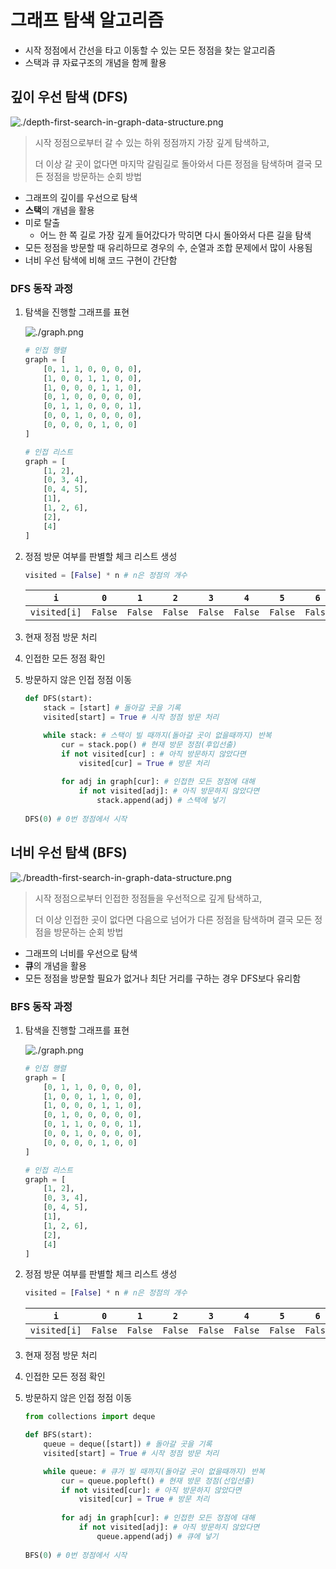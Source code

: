 # 그래프 탐색 알고리즘

- 시작 정점에서 간선을 타고 이동할 수 있는 모든 정점을 찾는 알고리즘
- 스택과 큐 자료구조의 개념을 함께 활용

## 깊이 우선 탐색 (DFS)

![./depth-first-search-in-graph-data-structure.png](./depth-first-search-in-graph-data-structure.png)

> 시작 정점으로부터 갈 수 있는 하위 정점까지 가장 깊게 탐색하고,  
>
> 더 이상 갈 곳이 없다면 마지막 갈림길로 돌아와서 다른 정점을 탐색하며 결국 모든 정점을 방문하는 순회 방법

- 그래프의 깊이를 우선으로 탐색
- **스택**의 개념을 활용
- 미로 탈출
  - 어느 한 쪽 길로 가장 깊게 들어갔다가 막히면 다시 돌아와서 다른 길을 탐색
- 모든 정점을 방문할 때 유리하므로 경우의 수, 순열과 조합 문제에서 많이 사용됨
- 너비 우선 탐색에 비해 코드 구현이 간단함

### DFS 동작 과정

1. 탐색을 진행할 그래프를 표현

   ![./graph.png](./graph.png)

   ```python
   # 인접 행렬
   graph = [
       [0, 1, 1, 0, 0, 0, 0],
       [1, 0, 0, 1, 1, 0, 0],
       [1, 0, 0, 0, 1, 1, 0],
       [0, 1, 0, 0, 0, 0, 0],
       [0, 1, 1, 0, 0, 0, 1],
       [0, 0, 1, 0, 0, 0, 0],
       [0, 0, 0, 0, 1, 0, 0]
   ]
   
   # 인접 리스트
   graph = [
       [1, 2],
       [0, 3, 4],
       [0, 4, 5],
       [1],
       [1, 2, 6],
       [2],
       [4]
   ]
   ```

2. 정점 방문 여부를 판별할 체크 리스트 생성

   ```python
   visited = [False] * n # n은 정점의 개수
   ```

   |     `i`      |   `0`   |   `1`   |   `2`   |   `3`   |   `4`   |   `5`   |   `6`   |
   | :----------: | :-----: | :-----: | :-----: | :-----: | :-----: | :-----: | :-----: |
   | `visited[i]` | `False` | `False` | `False` | `False` | `False` | `False` | `False` |


3. 현재 정점 방문 처리

4. 인접한 모든 정점 확인

5. 방문하지 않은 인접 정점 이동

   ```python
   def DFS(start):
       stack = [start] # 돌아갈 곳을 기록
       visited[start] = True # 시작 정점 방문 처리
   
       while stack: # 스택이 빌 때까지(돌아갈 곳이 없을때까지) 반복
           cur = stack.pop() # 현재 방문 정점(후입선출)
           if not visited[cur] : # 아직 방문하지 않았다면
               visited[cur] = True # 방문 처리
           
           for adj in graph[cur]: # 인접한 모든 정점에 대해
               if not visited[adj]: # 아직 방문하지 않았다면
                   stack.append(adj) # 스택에 넣기
                   
   DFS(0) # 0번 정점에서 시작                
   ```
   
   

## 너비 우선 탐색 (BFS)

![./breadth-first-search-in-graph-data-structure.png](./breadth-first-search-in-graph-data-structure.png)

> 시작 정점으로부터 인접한 정점들을 우선적으로 깊게 탐색하고,  
>
> 더 이상 인접한 곳이 없다면 다음으로 넘어가 다른 정점을 탐색하며 결국 모든 정점을 방문하는 순회 방법

- 그래프의 너비를 우선으로 탐색
- **큐**의 개념을 활용
- 모든 정점을 방문할 필요가 없거나 최단 거리를 구하는 경우 DFS보다 유리함

### BFS 동작 과정
1. 탐색을 진행할 그래프를 표현

   ![./graph.png](./graph.png)

   ```python
   # 인접 행렬
   graph = [
       [0, 1, 1, 0, 0, 0, 0],
       [1, 0, 0, 1, 1, 0, 0],
       [1, 0, 0, 0, 1, 1, 0],
       [0, 1, 0, 0, 0, 0, 0],
       [0, 1, 1, 0, 0, 0, 1],
       [0, 0, 1, 0, 0, 0, 0],
       [0, 0, 0, 0, 1, 0, 0]
   ]
   
   # 인접 리스트
   graph = [
       [1, 2],
       [0, 3, 4],
       [0, 4, 5],
       [1],
       [1, 2, 6],
       [2],
       [4]
   ]
   ```

2. 정점 방문 여부를 판별할 체크 리스트 생성

   ```python
   visited = [False] * n # n은 정점의 개수
   ```

   |     `i`      |   `0`   |   `1`   |   `2`   |   `3`   |   `4`   |   `5`   |   `6`   |
   | :----------: | :-----: | :-----: | :-----: | :-----: | :-----: | :-----: | :-----: |
   | `visited[i]` | `False` | `False` | `False` | `False` | `False` | `False` | `False` |


3. 현재 정점 방문 처리

4. 인접한 모든 정점 확인

5. 방문하지 않은 인접 정점 이동

   ```python
   from collections import deque
   
   def BFS(start):
       queue = deque([start]) # 돌아갈 곳을 기록
       visited[start] = True # 시작 정점 방문 처리
   
       while queue: # 큐가 빌 때까지(돌아갈 곳이 없을때까지) 반복
           cur = queue.popleft() # 현재 방문 정점(선입선출)
           if not visited[cur]: # 아직 방문하지 않았다면
               visited[cur] = True # 방문 처리
           
           for adj in graph[cur]: # 인접한 모든 정점에 대해
               if not visited[adj]: # 아직 방문하지 않았다면
                   queue.append(adj) # 큐에 넣기
                   
   BFS(0) # 0번 정점에서 시작                
   ```
